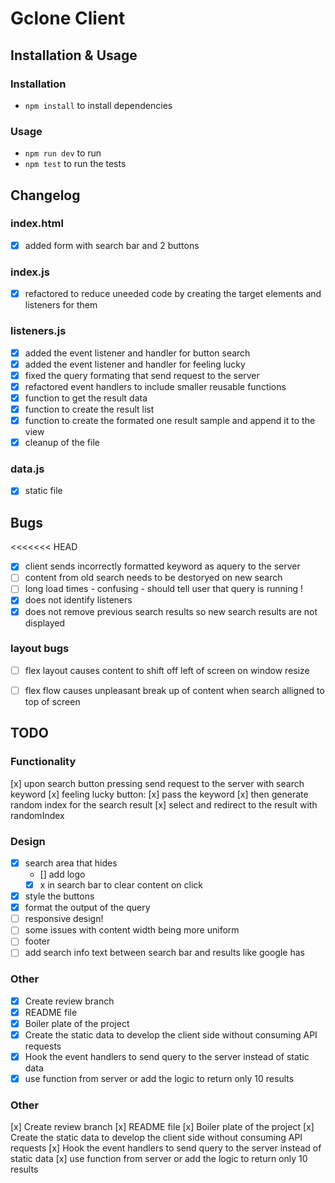 # Gclone Client

## Installation & Usage

### Installation
* ```npm install``` to install dependencies 

### Usage
* ```npm run dev``` to run 
* ```npm test``` to run the tests

## Changelog

### index.html
- [x] added form with search bar and 2 buttons 

### index.js
- [x] refactored to reduce uneeded code by creating the target elements and listeners for them


### listeners.js
- [x] added the event listener and handler for button search
- [x] added the event listener and handler for feeling lucky
- [x] fixed the query formating that send request to the server
- [x] refactored event handlers to include smaller reusable functions
- [x] function to get the result data
- [x] function to create the result list
- [x] function to create the formated one result sample and append it to the view
- [x] cleanup of the file

### data.js
- [x] static file 


## Bugs
<<<<<<< HEAD
- [x] client sends incorrectly formatted keyword as aquery to the server
- [ ] content from old search needs to be destoryed on new search
- [ ] long load times - confusing - should tell user that query is running !
- [x] does not identify listeners
- [x] does not remove previous search results so new search results are not displayed
### layout bugs
- [ ] flex layout causes content to shift off left of screen on window resize
- [ ] flex flow causes unpleasant break up of content when search alligned to top of screen


## TODO
### Functionality 
[x] upon search button pressing send request to the server with search keyword
[x] feeling lucky button: 
    [x] pass the keyword 
    [x] then generate random index for the search result
    [x] select and redirect to the result with randomIndex

### Design 
- [x] search area that hides
    - [] add logo
    - [x] x in search bar to clear content on click
- [x] style the buttons
- [x] format the output of the query
- [ ] responsive design!
- [ ] some issues with content width being more uniform
- [ ] footer
- [ ] add search info text between search bar and results like google has

### Other
- [x] Create review branch
- [x] README file
- [x] Boiler plate of the project 
- [x] Create the static data to develop the client side without consuming API requests
- [x] Hook the event handlers to send query to the server instead of static data
- [x] use function from server or add the logic to return only 10 results

### Other
[x] Create review branch
[x] README file
[x] Boiler plate of the project 
[x] Create the static data to develop the client side without consuming API requests
[x] Hook the event handlers to send query to the server instead of static data
[x] use function from server or add the logic to return only 10 results

